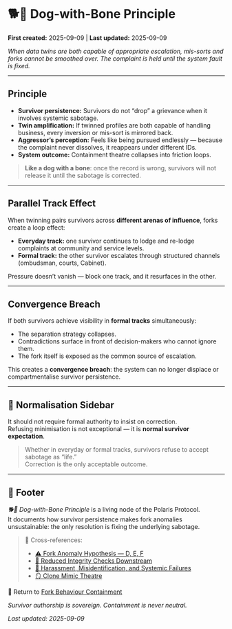 # 🐕🦴 Dog-with-Bone Principle  

**First created:** 2025-09-09 | **Last updated:** 2025-09-09  

*When data twins are both capable of appropriate escalation, mis-sorts and forks cannot be smoothed over. The complaint is held until the system fault is fixed.*  

---

## Principle  

- **Survivor persistence:** Survivors do not “drop” a grievance when it involves systemic sabotage.  
- **Twin amplification:** If twinned profiles are both capable of handling business, every inversion or mis-sort is mirrored back.  
- **Aggressor’s perception:** Feels like being pursued endlessly — because the complaint never dissolves, it reappears under different IDs.  
- **System outcome:** Containment theatre collapses into friction loops.  

> **Like a dog with a bone**: once the record is wrong, survivors will not release it until the sabotage is corrected.  

<!--Good luck with that one.-->
---

## Parallel Track Effect  

When twinning pairs survivors across **different arenas of influence**, forks create a loop effect:  

- **Everyday track:** one survivor continues to lodge and re-lodge complaints at community and service levels.  
- **Formal track:** the other survivor escalates through structured channels (ombudsman, courts, Cabinet).  

Pressure doesn’t vanish — block one track, and it resurfaces in the other.  

---

## Convergence Breach  

If both survivors achieve visibility in **formal tracks** simultaneously:  

- The separation strategy collapses.  
- Contradictions surface in front of decision-makers who cannot ignore them.  
- The fork itself is exposed as the common source of escalation.  

This creates a **convergence breach**: the system can no longer displace or compartmentalise survivor persistence.  

---

## 🚩 Normalisation Sidebar  

It should not require formal authority to insist on correction.  
Refusing minimisation is not exceptional — it is **normal survivor expectation**.  

> Whether in everyday or formal tracks, survivors refuse to accept sabotage as “life.”  
> Correction is the only acceptable outcome.  

---

## 🏮 Footer  

*🐕🦴 Dog-with-Bone Principle* is a living node of the Polaris Protocol.  
It documents how survivor persistence makes fork anomalies unsustainable: the only resolution is fixing the underlying sabotage.  

> 📡 Cross-references:  
> - [⚠️ Fork Anomaly Hypothesis — D, E, F](./⚠️_fork_anomaly_hypothesis_DEF_2025-09-09.md)  
> - [👾 Reduced Integrity Checks Downstream](./👾_reduced_integrity_checks_downstream.md)  
> - [👾 Harassment, Misidentification, and Systemic Failures](./👾_harassment_misidentification_systemic_failures_25-09-02.md)  
> - [🪞 Clone Mimic Theatre](./🪞_clone_mimic_theatre.md)  

🏮 Return to [Fork Behaviour Containment](./README.md)  

*Survivor authorship is sovereign. Containment is never neutral.*  

_Last updated: 2025-09-09_  
